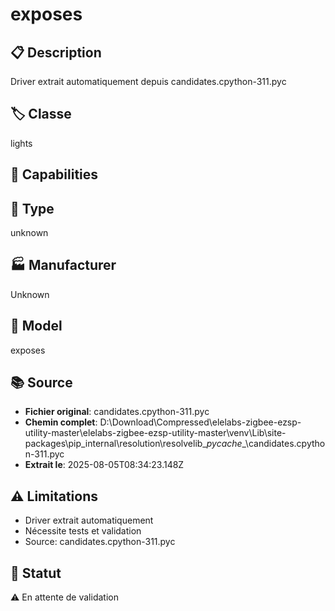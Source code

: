 # exposes

## 📋 Description
Driver extrait automatiquement depuis candidates.cpython-311.pyc

## 🏷️ Classe
lights

## 🔧 Capabilities


## 📡 Type
unknown

## 🏭 Manufacturer
Unknown

## 📱 Model
exposes

## 📚 Source
- **Fichier original**: candidates.cpython-311.pyc
- **Chemin complet**: D:\Download\Compressed\elelabs-zigbee-ezsp-utility-master\elelabs-zigbee-ezsp-utility-master\venv\Lib\site-packages\pip\_internal\resolution\resolvelib\__pycache__\candidates.cpython-311.pyc
- **Extrait le**: 2025-08-05T08:34:23.148Z

## ⚠️ Limitations
- Driver extrait automatiquement
- Nécessite tests et validation
- Source: candidates.cpython-311.pyc

## 🚀 Statut
⚠️ En attente de validation
